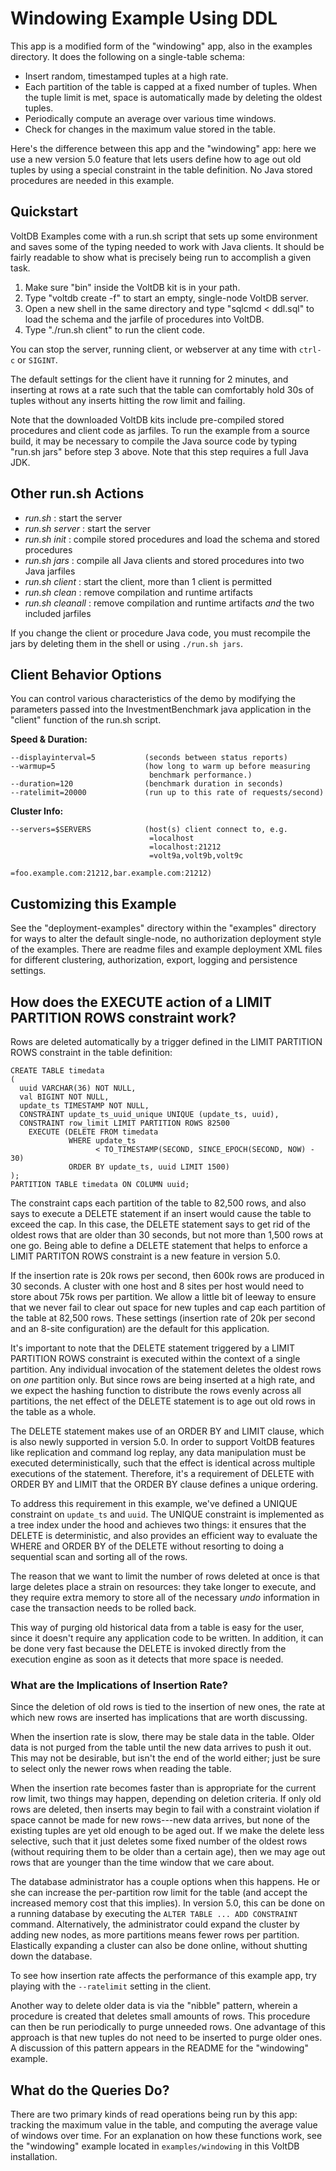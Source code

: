 # Windowing Example Using DDL

This app is a modified form of the "windowing" app, also in the examples directory.  It does the following on a single-table schema:

* Insert random, timestamped tuples at a high rate.
* Each partition of the table is capped at a fixed number of tuples. When the tuple limit is met, space is automatically made by deleting the oldest tuples.
* Periodically compute an average over various time windows.
* Check for changes in the maximum value stored in the table.

Here's the difference between this app and the "windowing" app: here we use a new version 5.0 feature that lets users define how to age out old tuples by using a special constraint in the table definition.  No Java stored procedures are needed in this example.


Quickstart
--------------
VoltDB Examples come with a run.sh script that sets up some environment and saves some of the typing needed to work with Java clients. It should be fairly readable to show what is precisely being run to accomplish a given task.

1. Make sure "bin" inside the VoltDB kit is in your path.
2. Type "voltdb create -f" to start an empty, single-node VoltDB server.
3. Open a new shell in the same directory and type "sqlcmd < ddl.sql" to load the schema and the jarfile of procedures into VoltDB.
4. Type "./run.sh client" to run the client code.

You can stop the server, running client, or webserver at any time with `ctrl-c` or `SIGINT`.

The default settings for the client have it running for 2 minutes, and inserting at rows at a rate such that the table can comfortably hold 30s of tuples without any inserts hitting the row limit and failing.

Note that the downloaded VoltDB kits include pre-compiled stored procedures and client code as jarfiles. To run the example from a source build, it may be necessary to compile the Java source code by typing "run.sh jars" before step 3 above. Note that this step requires a full Java JDK.


Other run.sh Actions
---------------------------
- *run.sh* : start the server
- *run.sh server* : start the server
- *run.sh init* : compile stored procedures and load the schema and stored procedures
- *run.sh jars* : compile all Java clients and stored procedures into two Java jarfiles
- *run.sh client* : start the client, more than 1 client is permitted
- *run.sh clean* : remove compilation and runtime artifacts
- *run.sh cleanall* : remove compilation and runtime artifacts *and* the two included jarfiles

If you change the client or procedure Java code, you must recompile the jars by deleting them in the shell or using `./run.sh jars`.

Client Behavior Options
---------------------------
You can control various characteristics of the demo by modifying the parameters passed into the InvestmentBenchmark java application in the "client" function of the run.sh script.

**Speed & Duration:**

    --displayinterval=5           (seconds between status reports)
    --warmup=5                    (how long to warm up before measuring
                                   benchmark performance.)
    --duration=120                (benchmark duration in seconds)
    --ratelimit=20000             (run up to this rate of requests/second)

**Cluster Info:**

    --servers=$SERVERS            (host(s) client connect to, e.g.
                                   =localhost
                                   =localhost:21212
                                   =volt9a,volt9b,volt9c
                                   =foo.example.com:21212,bar.example.com:21212)

Customizing this Example
---------------------------
See the "deployment-examples" directory within the "examples" directory for ways to alter the default single-node, no authorization deployment style of the examples. There are readme files and example deployment XML files for different clustering, authorization, export, logging and persistence settings.


How does the EXECUTE action of a LIMIT PARTITION ROWS constraint work?
--------------

Rows are deleted automatically by a trigger defined in the LIMIT PARTITION ROWS constraint in the table definition:

    CREATE TABLE timedata
    (
      uuid VARCHAR(36) NOT NULL,
      val BIGINT NOT NULL,
      update_ts TIMESTAMP NOT NULL,
      CONSTRAINT update_ts_uuid_unique UNIQUE (update_ts, uuid),
      CONSTRAINT row_limit LIMIT PARTITION ROWS 82500
        EXECUTE (DELETE FROM timedata
                 WHERE update_ts
                       < TO_TIMESTAMP(SECOND, SINCE_EPOCH(SECOND, NOW) - 30)
                 ORDER BY update_ts, uuid LIMIT 1500)
    );
    PARTITION TABLE timedata ON COLUMN uuid;

The constraint caps each partition of the table to 82,500 rows, and also says to execute a DELETE statement if an insert would cause the table to exceed the cap.  In this case, the DELETE statement says to get rid of the oldest rows that are older than 30 seconds, but not more than 1,500 rows at one go.  Being able to define a DELETE statement that helps to enforce a LIMIT PARTITON ROWS constraint is a new feature in version 5.0.

If the insertion rate is 20k rows per second, then 600k rows are produced in 30 seconds.  A cluster with one host and 8 sites per host would need to store about 75k rows per partition.  We allow a little bit of leeway to ensure that we never fail to clear out space for new tuples and cap each partition of the table at 82,500 rows.  These settings (insertion rate of 20k per second and an 8-site configuration) are the default for this application.

It's important to note that the DELETE statement triggered by a LIMIT PARTITION ROWS constraint is executed within the context of a single partition.  Any individual invocation of the statement deletes the oldest rows on *one* partition only.  But since rows are being inserted at a high rate, and we expect the hashing function to distribute the rows evenly across all partitions, the net effect of the DELETE statement is to age out old rows in the table as a whole.

The DELETE statement makes use of an ORDER BY and LIMIT clause, which is also newly supported in version 5.0. In order to support VoltDB features like replication and command log replay, any data manipulation must be executed deterministically, such that the effect is identical across multiple executions of the statement.  Therefore, it's a requirement of DELETE with ORDER BY and LIMIT that the ORDER BY clause defines a unique ordering.

To address this requirement in this example, we've defined a UNIQUE constraint on `update_ts` and `uuid`.  The UNIQUE constraint is implemented as a tree index under the hood and achieves two things: it ensures that the DELETE is deterministic, and also provides an efficient way to evaluate the WHERE and ORDER BY of the DELETE without resorting to doing a sequential scan and sorting all of the rows.

The reason that we want to limit the number of rows deleted at once is that large deletes place a strain on resources: they take longer to execute, and they require extra memory to store all of the necessary *undo* information in case the transaction needs to be rolled back.

This way of purging old historical data from a table is easy for the user, since it doesn't require any application code to be written.  In addition, it can be done very fast because the DELETE is invoked directly from the execution engine as soon as it detects that more space is needed.

### What are the Implications of Insertion Rate? ###

Since the deletion of old rows is tied to the insertion of new ones, the rate at which new rows are inserted has implications that are worth discussing.

When the insertion rate is slow, there may be stale data in the table.  Older data is not purged from the table until the new data arrives to push it out.  This may not be desirable, but isn't the end of the world either; just be sure to select only the newer rows when reading the table.

When the insertion rate becomes faster than is appropriate for the current row limit, two things may happen, depending on deletion criteria.  If only old rows are deleted, then inserts may begin to fail with a constraint violation if space cannot be made for new rows---new data arrives, but none of the existing tuples are yet old enough to be aged out.  If we make the delete less selective, such that it just deletes some fixed number of the oldest rows (without requiring them to be older than a certain age), then we may age out rows that are younger than the time window that we care about.

The database administrator has a couple options when this happens.  He or she can increase the per-partition row limit for the table (and accept the increased memory cost that this implies).  In version 5.0, this can be done on a running database by executing the `ALTER TABLE ... ADD CONSTRAINT` command.  Alternatively, the administrator could expand the cluster by adding new nodes, as more partitions means fewer rows per partition.  Elastically expanding a cluster can also be done online, without shutting down the database.

To see how insertion rate affects the performance of this example app, try playing with the `--ratelimit` setting in the client.

Another way to delete older data is via the "nibble" pattern, wherein a procedure is created that deletes small amounts of rows.  This procedure can then be run periodically to purge unneeded rows.  One advantage of this approach is that new tuples do not need to be inserted to purge older ones.  A discussion of this pattern appears in the README for the "windowing" example.


What do the Queries Do?
--------------

There are two primary kinds of read operations being run by this app: tracking the maximum value in the table, and computing the average value of windows over time.  For an explanation on how these functions work, see the "windowing" example located in `examples/windowing` in this VoltDB installation.

